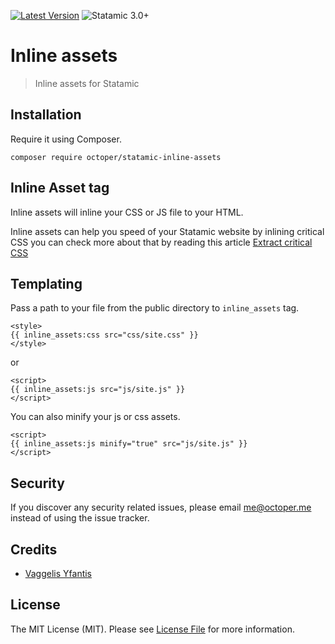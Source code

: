 [![Latest Version](https://img.shields.io/github/release/octoper/statamic-inline-assets.svg?style=flat-square)](https://github.com/octoper/statamic-inline-assets/releases)
![Statamic 3.0+](https://img.shields.io/badge/Statamic-3.0+-FF269E?style=flat-square&link=https://statamic.com)

# Inline assets

> Inline assets for Statamic

## Installation

Require it using Composer.

```
composer require octoper/statamic-inline-assets
```

## Inline Asset tag

Inline assets will inline your CSS or JS file to your HTML.

Inline assets can help you speed of your Statamic website by inlining critical CSS  you can check more about that by reading this article [Extract critical CSS](https://web.dev/extract-critical-css/)

## Templating

Pass a path to your file from the public directory to `inline_assets` tag.

```twig
<style>
{{ inline_assets:css src="css/site.css" }}
</style>
```

or

```twig
<script>
{{ inline_assets:js src="js/site.js" }}
</script>
```

You can also minify your js or css assets.

```twig
<script>
{{ inline_assets:js minify="true" src="js/site.js" }}
</script>
```

## Security

If you discover any security related issues, please email [me@octoper.me](mailto:me@octoper.me) instead of using the issue tracker.

## Credits

- [Vaggelis Yfantis](https://github.com/octoper)

## License

The MIT License (MIT). Please see [License File](LICENSE.md) for more information.

